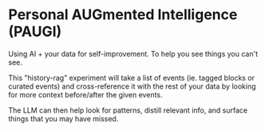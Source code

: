 # Personal AUGmented Intelligence (PAUGI)

Using AI + your data for self-improvement. To help you see things you can't see.

This "history-rag" experiment will take a list of events (ie. tagged blocks or curated events) and cross-reference it with the rest of your data by looking for more context before/after the given events.

The LLM can then help look for patterns, distill relevant info, and surface things that you may have missed.